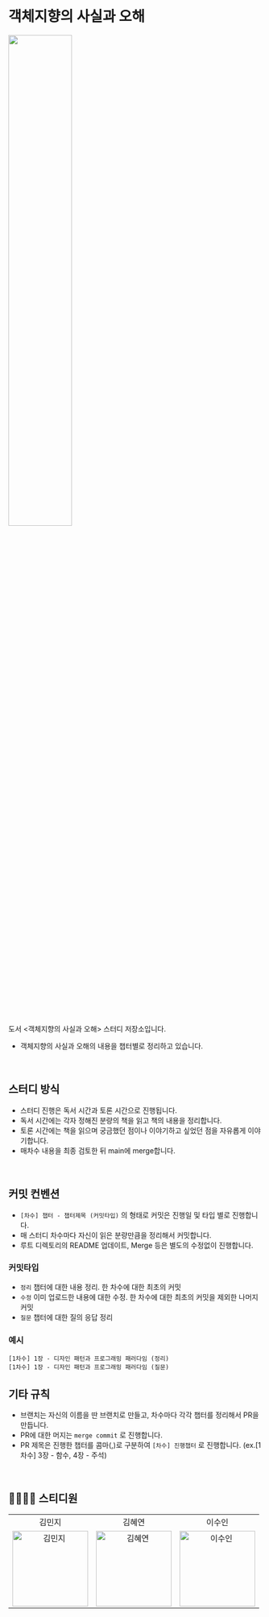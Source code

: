 # 객체지향의 사실과 오해

<img width = "50%" src="https://contents.kyobobook.co.kr/sih/fit-in/400x0/pdt/9788998139766.jpg"/>

도서 <객체지향의 사실과 오해> 스터디 저장소입니다.

- 객체지향의 사실과 오해의 내용을 챕터별로 정리하고 있습니다.

<br>

## 스터디 방식

- 스터디 진행은 독서 시간과 토론 시간으로 진행됩니다.
- 독서 시간에는 각자 정해진 분량의 책을 읽고 책의 내용을 정리합니다.
- 토론 시간에는 책을 읽으며 궁금했던 점이나 이야기하고 싶었던 점을 자유롭게 이야기합니다.
- 매차수 내용을 최종 검토한 뒤 main에 merge합니다.

<br>

## 커밋 컨벤션

- `[차수] 챕터 - 챕터제목 (커밋타입)` 의 형태로 커밋은 진행일 및 타입 별로 진행합니다.
- 매 스터디 차수마다 자신이 읽은 분량만큼을 정리해서 커밋합니다.
- 루트 디렉토리의 README 업데이트, Merge 등은 별도의 수정없이 진행합니다.

### 커밋타입

- `정리` 챕터에 대한 내용 정리. 한 차수에 대한 최초의 커밋
- `수정` 이미 업로드한 내용에 대한 수정. 한 차수에 대한 최초의 커밋을 제외한 나머지 커밋
- `질문` 챕터에 대한 질의 응답 정리

### 예시

```
[1차수] 1장 - 디자인 패턴과 프로그래밍 패러다임 (정리)
[1차수] 1장 - 디자인 패턴과 프로그래밍 패러다임 (질문)
```

## 기타 규칙

- 브랜치는 자신의 이름을 딴 브랜치로 만들고, 차수마다 각각 챕터를 정리해서 PR을 만듭니다.
- PR에 대한 머지는 `merge commit` 로 진행합니다.
- PR 제목은 진행한 챕터를 콤마(,)로 구분하여 `[차수] 진행챕터` 로 진행합니다. (ex.[1차수] 3장 - 함수, 4장 - 주석)

<br/>

## 👨‍👩‍👧‍👦 스티디원

<table>
  <tr align="center">
    <td>김민지</td>
    <td>김혜연</td>
    <td>이수인</td>
  </tr>
  <tr>
     <td align="center">
        <a href="https://github.com/mouse0429"><img src="https://avatars.githubusercontent.com/u/68915238?v=4" width="150px" alt="김민지"/><br /></a>
     </td>
    <td align="center">
        <a href="https://github.com/clscls2530"><img src="https://avatars.githubusercontent.com/u/65168017?v=4" width="150px" alt="김혜연"/><br /></a>
    </td>
    <td align="center">
        <a href="https://github.com/suan073"><img src="https://avatars.githubusercontent.com/u/86531782?v=4" width="150px" alt="이수인"/><br /></a>
    </td>
  <tr>
</table>
